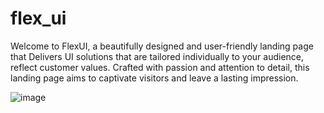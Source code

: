 # flex_ui
Welcome to FlexUI, a beautifully designed and user-friendly landing page that Delivers UI solutions that are tailored individually to your audience, reflect customer values. Crafted with passion and attention to detail, this landing page aims to captivate visitors and leave a lasting impression.

![image](https://github.com/nishakuvalekar25/flex_ui/assets/121301819/60874795-309a-4b36-aabd-94823991eb98)
